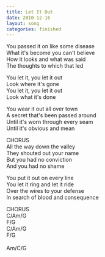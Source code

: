 ```yaml
---
title: Let It Out
date: 2010-12-16
layout: song
categories: finished
---
```

You passed it on like some disease  
What it's become you can't believe  
How it looks and what was said  
The thoughts to which that led

<div class="chorus">
  You let it, you let it out<br/>
  Look where it's gone<br/>
  You let it, you let it out<br/>
  Look what it's done
</div>

You wear it out all over town  
A secret that's been passed around  
Until it's worn through every seam  
Until it's obvious and mean

<div class="chorus">CHORUS</div>

<div class="chorus">
  All the way down the valley<br/>
  They shouted out your name<br/>
  But you had no conviction<br/>
  And you had no shame
</div>

You put it out on every line  
You let it ring and let it ride  
Over the wires to your defense  
In search of blood and consequence

<div class="chorus">CHORUS</div>

<div class="chords">
  C/Am/G<br/>
  F/G<br/>
  C/Am/G<br/>
  F/G<br/>
  <br/>
  Am/C/G
</div>
